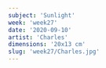 ```yaml
---
subject: 'Sunlight'
week: 'week27'
date: '2020-09-10'
artist: 'Charles'
dimensions: '20x13 cm'
slug: 'week27/Charles.jpg'
---
```

